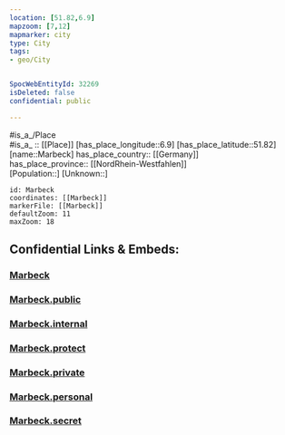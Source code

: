 ```yaml
---
location: [51.82,6.9] 
mapzoom: [7,12] 
mapmarker: city 
type: City
tags:
- geo/City


SpocWebEntityId: 32269
isDeleted: false
confidential: public

---
```

#is_a_/Place  
#is_a_ :: [[Place]] 
[has_place_longitude::6.9] 
[has_place_latitude::51.82] 
[name::Marbeck] 
has_place_country:: [[Germany]]  
has_place_province:: [[NordRhein-Westfahlen]]  
[Population::] 
[Unknown::] 


```leaflet
id: Marbeck
coordinates: [[Marbeck]] 
markerFile: [[Marbeck]] 
defaultZoom: 11 
maxZoom: 18
```


## Confidential Links & Embeds: 

### [Marbeck](/_Standards/Earth/Continent/Europe/Europe~Central/Germany/Germany~West/Nordrhein-Westfalen/counties~NW/Borken/cities~Borken/Borken-city/Marbeck.md) 

### [Marbeck.public](/_public/Earth/Continent/Europe/Europe~Central/Germany/Germany~West/Nordrhein-Westfalen/counties~NW/Borken/cities~Borken/Borken-city/Marbeck.public.md) 

### [Marbeck.internal](/_internal/Earth/Continent/Europe/Europe~Central/Germany/Germany~West/Nordrhein-Westfalen/counties~NW/Borken/cities~Borken/Borken-city/Marbeck.internal.md) 

### [Marbeck.protect](/_protect/Earth/Continent/Europe/Europe~Central/Germany/Germany~West/Nordrhein-Westfalen/counties~NW/Borken/cities~Borken/Borken-city/Marbeck.protect.md) 

### [Marbeck.private](/_private/Earth/Continent/Europe/Europe~Central/Germany/Germany~West/Nordrhein-Westfalen/counties~NW/Borken/cities~Borken/Borken-city/Marbeck.private.md) 

### [Marbeck.personal](/_personal/Earth/Continent/Europe/Europe~Central/Germany/Germany~West/Nordrhein-Westfalen/counties~NW/Borken/cities~Borken/Borken-city/Marbeck.personal.md) 

### [Marbeck.secret](/_secret/Earth/Continent/Europe/Europe~Central/Germany/Germany~West/Nordrhein-Westfalen/counties~NW/Borken/cities~Borken/Borken-city/Marbeck.secret.md)

